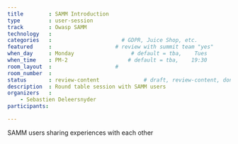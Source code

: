 ```yaml
---
title        : SAMM Introduction
type         : user-session
track        : Owasp SAMM
technology   :
categories   :                      # GDPR, Juice Shop, etc.
featured     :                    # review with summit team "yes"
when_day     : Monday                  # default = tba,    Tues
when_time    : PM-2                   # default = tba,    19:30
room_layout  :                    #
room_number  :
status       : review-content              # draft, review-content, done
description  : Round table session with SAMM users
organizers   :
    - Sebastien Deleersnyder
participants:

---
```


SAMM users sharing experiences with each other
